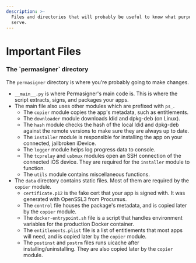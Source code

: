 ```yaml
---
description: >-
  Files and directories that will probably be useful to know what purpose they
  serve.
---
```


# Important Files

### The \`permasigner\` directory

The `permasigner` directory is where you're probably going to make changes.

* `__main__.py` is where Permasigner's main code is. This is where the script extracts, signs, and packages your apps.
* The main file also uses other modules which are prefixed with `ps_`.
  * The `copier` module copies the app's metadata, such as entitlements.
  * The `downloader` module downloads ldid and dpkg-deb (on Linux).
  * The `hash` module checks the hash of the local ldid and dpkg-deb against the remote versions to make sure they are always up to date.
  * The `installer` module is responsible for installing the app on your connected, jailbroken iDevice.
  * The `logger` module helps log progress data to console.
  * The `tcprelay` and `usbmux` modules open an SSH connection of the connected iOS device. They are required for the `installer` module to function.
  * The `utils` module contains miscellaneous functions.
* The `data` directory contains static files. Most of them are required by the `copier` module.
  * `certificate.p12` is the fake cert that your app is signed with. It was generated with OpenSSL3 from Procursus.
  * The `control` file houses the package's metadata, and is copied later by the `copier` module.
  * The `docker-entrypoint.sh` file is a script that handles environment variables for the production Docker container.
  * The `entitlements.plist` file is a list of entitlements that most apps will need, and is copied later by the `copier` module.
  * The `postinst` and `postrm` files runs uicache after installing/uninstalling. They are also copied later by the `copier` module.
